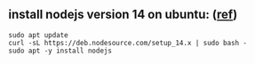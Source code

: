 ## install nodejs version 14 on ubuntu: ([ref](https://computingforgeeks.com/install-node-js-14-on-ubuntu-debian-linux/))
```
sudo apt update
curl -sL https://deb.nodesource.com/setup_14.x | sudo bash -
sudo apt -y install nodejs
```
